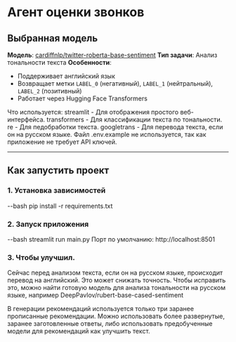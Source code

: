 # Агент оценки звонков

## Выбранная модель
**Модель**: [cardiffnlp/twitter-robertа-base-sentiment](https://huggingface.co/cardiffnlp/twitter-roberta-base-sentiment)
**Тип задачи**: Анализ тональности текста
**Особенности**:
- Поддерживает английский язык
- Возвращает метки `LABEL_0` (негативный), `LABEL_1` (нейтральный), `LABEL_2` (позитивный)
- Работает через Hugging Face Transformers

Что используется:
streamlit    - Для отображения простого веб-интерфейса.
transformers - Для классификации текста по тональности.
re           - Для педобработки текста.
googletrans  - Для перевода текста, если он на русском языке.
Файл .env.example не используется, так как приложение не требует API ключей. 

---

## Как запустить проект

### 1. Установка зависимостей
--bash
pip install -r requirements.txt

### 2. Запуск приложения
--bash
streamlit run main.py
Порт по умолчанию: http://localhost:8501

### 3. Чтобы улучшил.

Сейчас перед анализом текста, если он на русском языке, происходит перевод на английский. Это может снижать точность.
Чтобы исправить это, можно найти готовую модель для анализа тональности на русском языке, например DeepPavlov/rubert-base-cased-sentiment

В генерации рекомендаций используется только три заранее прописанные рекомендации. Можно использовать более развернутые, заранее заготовленные ответы, либо использовать предобученные модели для рекомендаций как улучшить текст.

